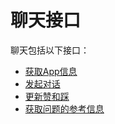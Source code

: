 # 聊天接口

聊天包括以下接口：
- [获取App信息](./获取App信息/get_app_detail.md)
- [发起对话](./发起对话/lauch_chat.md)
- [更新赞和踩](./更新赞和踩/update_comment.md)
- [获取问题的参考信息](./获取参考信息/get_reference.md)